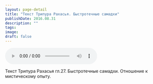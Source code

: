 ```yaml
---
layout: page-detail
title: "Текст Трипура Рахасья. Быстротечные самадхи"
publishDate: 2016.08.31
description: ""
tags:
image:
draft: false
---
```


<audio title="2016.08.31 - Текст Трипура Рахасья. Быстротечные самадхи.mp3" src="/upload/iblock/a88/a88b04f12aa0720ca098206850392d7d.mp3" controls=""></audio>

 Текст Трипура Рахасья гл.27\. Быстротечные самадхи. Отношение к мистическому опыту. 

  
